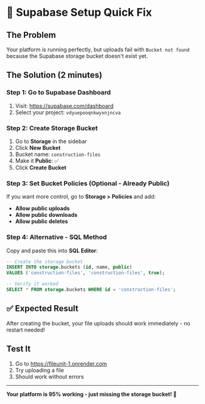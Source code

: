 # 🚀 Supabase Setup Quick Fix

## The Problem
Your platform is running perfectly, but uploads fail with `Bucket not found` because the Supabase storage bucket doesn't exist yet.

## The Solution (2 minutes)

### Step 1: Go to Supabase Dashboard
1. Visit: https://supabase.com/dashboard
2. Select your project: `vdyuepooqnkwyxnjncva`

### Step 2: Create Storage Bucket
1. Go to **Storage** in the sidebar
2. Click **New Bucket**
3. Bucket name: `construction-files`
4. Make it **Public**: ✅ 
5. Click **Create Bucket**

### Step 3: Set Bucket Policies (Optional - Already Public)
If you want more control, go to **Storage > Policies** and add:
- **Allow public uploads**
- **Allow public downloads** 
- **Allow public deletes**

### Step 4: Alternative - SQL Method
Copy and paste this into **SQL Editor**:

```sql
-- Create the storage bucket
INSERT INTO storage.buckets (id, name, public)
VALUES ('construction-files', 'construction-files', true);

-- Verify it worked
SELECT * FROM storage.buckets WHERE id = 'construction-files';
```

## ✅ Expected Result
After creating the bucket, your file uploads should work immediately - no restart needed!

## Test It
1. Go to https://fileunit-1.onrender.com
2. Try uploading a file
3. Should work without errors

---

**Your platform is 95% working - just missing the storage bucket! 🎉**
